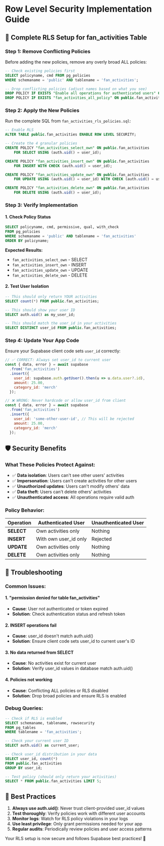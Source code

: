 # Row Level Security Implementation Guide

## 🔐 **Complete RLS Setup for fan_activities Table**

### **Step 1: Remove Conflicting Policies**
Before adding the new policies, remove any overly broad ALL policies:

```sql
-- Check existing policies first
SELECT policyname, cmd FROM pg_policies 
WHERE schemaname = 'public' AND tablename = 'fan_activities';

-- Drop conflicting policies (adjust names based on what you see)
DROP POLICY IF EXISTS "Enable all operations for authenticated users" ON public.fan_activities;
DROP POLICY IF EXISTS "fan_activities_all_policy" ON public.fan_activities;
```

### **Step 2: Apply the New Policies**
Run the complete SQL from `fan_activities_rls_policies.sql`:

```sql
-- Enable RLS
ALTER TABLE public.fan_activities ENABLE ROW LEVEL SECURITY;

-- Create the 4 granular policies
CREATE POLICY "fan_activities_select_own" ON public.fan_activities
    FOR SELECT USING (auth.uid() = user_id);

CREATE POLICY "fan_activities_insert_own" ON public.fan_activities
    FOR INSERT WITH CHECK (auth.uid() = user_id);

CREATE POLICY "fan_activities_update_own" ON public.fan_activities
    FOR UPDATE USING (auth.uid() = user_id) WITH CHECK (auth.uid() = user_id);

CREATE POLICY "fan_activities_delete_own" ON public.fan_activities
    FOR DELETE USING (auth.uid() = user_id);
```

### **Step 3: Verify Implementation**

#### **1. Check Policy Status**
```sql
SELECT policyname, cmd, permissive, qual, with_check 
FROM pg_policies 
WHERE schemaname = 'public' AND tablename = 'fan_activities'
ORDER BY policyname;
```

**Expected Results:**
- `fan_activities_select_own` - SELECT 
- `fan_activities_insert_own` - INSERT
- `fan_activities_update_own` - UPDATE  
- `fan_activities_delete_own` - DELETE

#### **2. Test User Isolation**
```sql
-- This should only return YOUR activities
SELECT count(*) FROM public.fan_activities;

-- This should show your user ID
SELECT auth.uid() as my_user_id;

-- This should match the user_id in your activities  
SELECT DISTINCT user_id FROM public.fan_activities;
```

### **Step 4: Update Your App Code**

Ensure your Supabase client code sets `user_id` correctly:

```javascript
// ✅ CORRECT: Always set user_id to current user
const { data, error } = await supabase
  .from('fan_activities')
  .insert({
    user_id: supabase.auth.getUser().then(u => u.data.user?.id),
    amount: 25.00,
    category_id: 'merch'
  });

// ❌ WRONG: Never hardcode or allow user_id from client
const { data, error } = await supabase
  .from('fan_activities')
  .insert({
    user_id: 'some-other-user-id', // This will be rejected
    amount: 25.00,
    category_id: 'merch'
  });
```

## 🛡️ **Security Benefits**

### **What These Policies Protect Against:**
- ✅ **Data isolation**: Users can't see other users' activities
- ✅ **Impersonation**: Users can't create activities for other users  
- ✅ **Unauthorized updates**: Users can't modify others' data
- ✅ **Data theft**: Users can't delete others' activities
- ✅ **Unauthenticated access**: All operations require valid auth

### **Policy Behavior:**

| Operation | Authenticated User | Unauthenticated User |
|-----------|-------------------|---------------------|
| **SELECT** | Own activities only | Nothing |  
| **INSERT** | With own user_id only | Rejected |
| **UPDATE** | Own activities only | Nothing |
| **DELETE** | Own activities only | Nothing |

## 🔧 **Troubleshooting**

### **Common Issues:**

#### **1. "permission denied for table fan_activities"**
- **Cause**: User not authenticated or token expired
- **Solution**: Check authentication status and refresh token

#### **2. INSERT operations fail**
- **Cause**: user_id doesn't match auth.uid()
- **Solution**: Ensure client code sets user_id to current user's ID

#### **3. No data returned from SELECT**
- **Cause**: No activities exist for current user
- **Solution**: Verify user_id values in database match auth.uid()

#### **4. Policies not working**  
- **Cause**: Conflicting ALL policies or RLS disabled
- **Solution**: Drop broad policies and ensure RLS is enabled

### **Debug Queries:**
```sql
-- Check if RLS is enabled
SELECT schemaname, tablename, rowsecurity 
FROM pg_tables 
WHERE tablename = 'fan_activities';

-- Check your current user ID
SELECT auth.uid() as current_user;

-- Check user_id distribution in your data
SELECT user_id, count(*) 
FROM public.fan_activities 
GROUP BY user_id;

-- Test policy (should only return your activities)
SELECT * FROM public.fan_activities LIMIT 5;
```

## 📝 **Best Practices**

1. **Always use auth.uid()**: Never trust client-provided user_id values
2. **Test thoroughly**: Verify policies work with different user accounts  
3. **Monitor logs**: Watch for RLS policy violations in your logs
4. **Use least privilege**: Only grant permissions needed for your app
5. **Regular audits**: Periodically review policies and user access patterns

Your RLS setup is now secure and follows Supabase best practices! 🎉